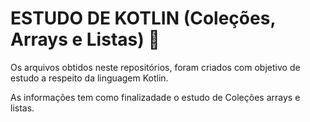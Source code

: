 # ESTUDO DE KOTLIN (Coleções, Arrays e Listas) :bookmark_tabs:

Os arquivos obtidos neste repositórios, foram criados com objetivo de estudo a respeito da linguagem Kotlin.

As informações tem como finalizadade o estudo de Coleções arrays e listas.

